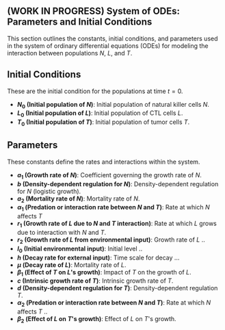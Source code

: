 ## (WORK IN PROGRESS) System of ODEs: Parameters and Initial Conditions

This section outlines the constants, initial conditions, and parameters used in the system of ordinary differential equations (ODEs) for modeling the interaction between populations $N$, $L$, and $T$.

## Initial Conditions
These are the initial condition for the populations at time $t = 0$.

- **$N_0$ (Initial population of $N$)**: Initial population of natural killer cells $N$.
- **$L_0$ (Initial population of $L$)**: Initial population of CTL cells $L$.
- **$T_0$ (Initial population of $T$)**: Initial population of tumor cells $T$.

## Parameters
These constants define the rates and interactions within the system.

- **$a_1$ (Growth rate of $N$)**: Coefficient governing the growth rate of $N$.
- **$b$ (Density-dependent regulation for $N$)**: Density-dependent regulation for $N$ (logistic growth).
- **$a_2$ (Mortality rate of $N$)**: Mortality rate of $N$.
- **$\alpha_1$ (Predation or interaction rate between $N$ and $T$)**: Rate at which $N$ affects $T$ 
- **$r_1$ (Growth rate of $L$ due to $N$ and $T$ interaction)**: Rate at which $L$ grows due to interaction with $N$ and $T$.
- **$r_2$ (Growth rate of $L$ from environmental input)**: Growth rate of $L$ ..
- **$I_0$ (Initial environmental input)**: Initial level ..
- **$h$ (Decay rate for external input)**: Time scale for decay ...
- **$\mu$ (Decay rate of $L$)**: Mortality rate of $L$.
- **$\beta_1$ (Effect of $T$ on $L$'s growth)**: Impact of $T$ on the growth of $L$.
- **$c$ (Intrinsic growth rate of $T$)**: Intrinsic growth rate of $T$.
- **$d$ (Density-dependent regulation for $T$)**: Density-dependent regulation $T$.
- **$\alpha_2$ (Predation or interaction rate between $N$ and $T$)**: Rate at which $N$ affects $T$ ..
- **$\beta_2$ (Effect of $L$ on $T$'s growth)**: Effect of $L$ on $T$'s growth.

